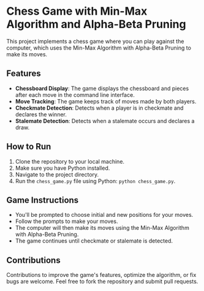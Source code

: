 # Chess Game with Min-Max Algorithm and Alpha-Beta Pruning

This project implements a chess game where you can play against the computer, which uses the Min-Max Algorithm with Alpha-Beta Pruning to make its moves.

## Features

- **Chessboard Display**: The game displays the chessboard and pieces after each move in the command line interface.
- **Move Tracking**: The game keeps track of moves made by both players.
- **Checkmate Detection**: Detects when a player is in checkmate and declares the winner.
- **Stalemate Detection**: Detects when a stalemate occurs and declares a draw.

## How to Run

1. Clone the repository to your local machine.
2. Make sure you have Python installed.
3. Navigate to the project directory.
4. Run the `chess_game.py` file using Python: `python chess_game.py`.

## Game Instructions

- You'll be prompted to choose initial and new positions for your moves.
- Follow the prompts to make your moves.
- The computer will then make its moves using the Min-Max Algorithm with Alpha-Beta Pruning.
- The game continues until checkmate or stalemate is detected.

## Contributions

Contributions to improve the game's features, optimize the algorithm, or fix bugs are welcome. Feel free to fork the repository and submit pull requests.


